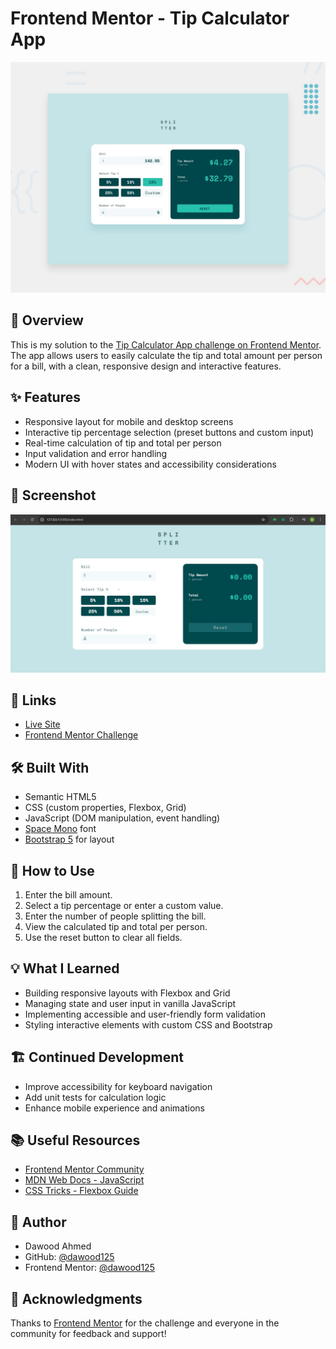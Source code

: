 # Frontend Mentor - Tip Calculator App

![Design preview for the Tip calculator app coding challenge](./preview.jpg)

## 🚀 Overview

This is my solution to the [Tip Calculator App challenge on Frontend Mentor](https://www.frontendmentor.io/challenges/tip-calculator-app-ugJNGbJUX). The app allows users to easily calculate the tip and total amount per person for a bill, with a clean, responsive design and interactive features.

## ✨ Features

- Responsive layout for mobile and desktop screens
- Interactive tip percentage selection (preset buttons and custom input)
- Real-time calculation of tip and total per person
- Input validation and error handling
- Modern UI with hover states and accessibility considerations

## 📸 Screenshot

![Screenshot of the Tip Calculator App](./images/Screenshot.png)

## 🔗 Links

- [Live Site](https://your-live-site-url.com)
- [Frontend Mentor Challenge](https://www.frontendmentor.io/challenges/tip-calculator-app-ugJNGbJUX)

## 🛠️ Built With

- Semantic HTML5
- CSS (custom properties, Flexbox, Grid)
- JavaScript (DOM manipulation, event handling)
- [Space Mono](https://fonts.google.com/specimen/Space+Mono) font
- [Bootstrap 5](https://getbootstrap.com/) for layout

## 📖 How to Use

1. Enter the bill amount.
2. Select a tip percentage or enter a custom value.
3. Enter the number of people splitting the bill.
4. View the calculated tip and total per person.
5. Use the reset button to clear all fields.

## 💡 What I Learned

- Building responsive layouts with Flexbox and Grid
- Managing state and user input in vanilla JavaScript
- Implementing accessible and user-friendly form validation
- Styling interactive elements with custom CSS and Bootstrap

## 🏗️ Continued Development

- Improve accessibility for keyboard navigation
- Add unit tests for calculation logic
- Enhance mobile experience and animations

## 📚 Useful Resources

- [Frontend Mentor Community](https://www.frontendmentor.io/community)
- [MDN Web Docs - JavaScript](https://developer.mozilla.org/en-US/docs/Web/JavaScript)
- [CSS Tricks - Flexbox Guide](https://css-tricks.com/snippets/css/a-guide-to-flexbox/)

## 👤 Author

- Dawood Ahmed  
- GitHub: [@dawood125](https://github.com/dawood125)  
- Frontend Mentor: [@dawood125](https://www.frontendmentor.io/profile/dawood125)  

## 🙏 Acknowledgments

Thanks to [Frontend Mentor](https://www.frontendmentor.io/) for the challenge and everyone in the community for feedback and support!

